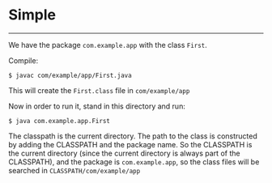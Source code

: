 # Simple
---

We have the package `com.example.app` with the class `First`.

Compile:
```
$ javac com/example/app/First.java
```

This will create the `First.class` file in `com/example/app`

Now in order to run it, stand in this directory and run:
```
$ java com.example.app.First
```

The classpath is the current directory. The path to the class is constructed 
by adding the CLASSPATH and the package name. So the CLASSPATH is the current directory
(since the current directory is always part of the CLASSPATH), and the package is `com.example.app`,
so the class files will be searched in `CLASSPATH/com/example/app`

